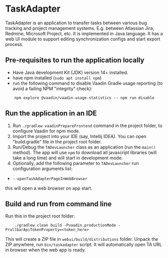 # TaskAdapter
TaskAdapter is an application to transfer tasks between various bug tracking and project management systems.
E.g. between Atlassian Jira, Redmine, Microsoft Project, etc.
It is implemented in Java language. It has a web UI module to support editing synchronization configs and start export 
process.

## Pre-requisites to run the application locally

* Have Java development Kit (JDK) version 14+ installed.
* have npm installed (`sudo apt install npm`)
* run the following command to disable Vaadin Gradle usage reporting (to avoid a failing NPM "integrity" check):
```
    npm explore @vaadin/vaadin-usage-statistics -- npm run disable
```

##  Run the application in an IDE

1. Run `./gradlew vaadinPrepareFrontend` command in the project folder, to configure Vaadin for npm mode.
2. Import the project into your IDE (say, Intellij IDEA). You can open "build.gradle" file in the project root folder.
3. Run/Debug the `TADevLauncher` class as an application (run the `main()` method).
   The app will use `npm` to download all javascript libraries (will take a long time)
   and will start in development mode.
4. Optionally, add the following parameter to `TADevLauncher` run configuration arguments list:

* `--openTaskAdapterPageInWebBrowser` 

this will open a web browser on app start.

## Build and run from command line

Run this in the project root folder:
```
    ./gradlew clean build -Pvaadin.productionMode -ProllbarApiTokenProperty=<token_here>
```    

This will create a ZIP file in `webui/build/distributions` folder. Unpack the ZIP anywhere,
run `bin/taskadapter` script. It will automatically open TA URL in browser when the web app is ready.


